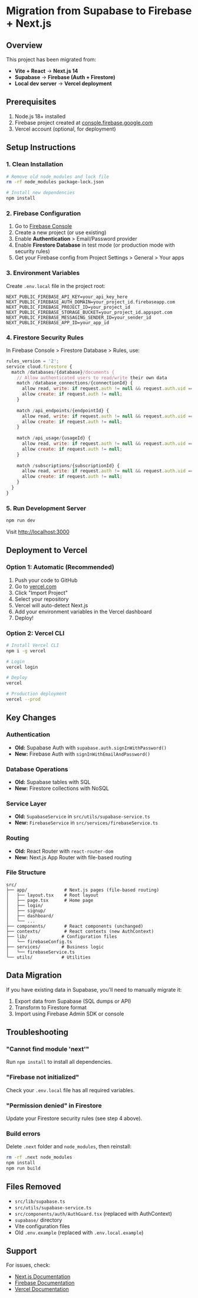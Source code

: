 # Migration from Supabase to Firebase + Next.js

## Overview
This project has been migrated from:
- **Vite + React** → **Next.js 14**
- **Supabase** → **Firebase (Auth + Firestore)**
- **Local dev server** → **Vercel deployment**

## Prerequisites
1. Node.js 18+ installed
2. Firebase project created at [console.firebase.google.com](https://console.firebase.google.com)
3. Vercel account (optional, for deployment)

## Setup Instructions

### 1. Clean Installation
```bash
# Remove old node_modules and lock file
rm -rf node_modules package-lock.json

# Install new dependencies
npm install
```

### 2. Firebase Configuration

1. Go to [Firebase Console](https://console.firebase.google.com)
2. Create a new project (or use existing)
3. Enable **Authentication** > Email/Password provider
4. Enable **Firestore Database** in test mode (or production mode with security rules)
5. Get your Firebase config from Project Settings > General > Your apps

### 3. Environment Variables

Create `.env.local` file in the project root:

```env
NEXT_PUBLIC_FIREBASE_API_KEY=your_api_key_here
NEXT_PUBLIC_FIREBASE_AUTH_DOMAIN=your_project_id.firebaseapp.com
NEXT_PUBLIC_FIREBASE_PROJECT_ID=your_project_id
NEXT_PUBLIC_FIREBASE_STORAGE_BUCKET=your_project_id.appspot.com
NEXT_PUBLIC_FIREBASE_MESSAGING_SENDER_ID=your_sender_id
NEXT_PUBLIC_FIREBASE_APP_ID=your_app_id
```

### 4. Firestore Security Rules

In Firebase Console > Firestore Database > Rules, use:

```javascript
rules_version = '2';
service cloud.firestore {
  match /databases/{database}/documents {
    // Allow authenticated users to read/write their own data
    match /database_connections/{connectionId} {
      allow read, write: if request.auth != null && request.auth.uid == resource.data.userId;
      allow create: if request.auth != null;
    }
    
    match /api_endpoints/{endpointId} {
      allow read, write: if request.auth != null && request.auth.uid == resource.data.userId;
      allow create: if request.auth != null;
    }
    
    match /api_usage/{usageId} {
      allow read, write: if request.auth != null && request.auth.uid == resource.data.userId;
      allow create: if request.auth != null;
    }
    
    match /subscriptions/{subscriptionId} {
      allow read, write: if request.auth != null && request.auth.uid == resource.data.userId;
      allow create: if request.auth != null;
    }
  }
}
```

### 5. Run Development Server

```bash
npm run dev
```

Visit [http://localhost:3000](http://localhost:3000)

## Deployment to Vercel

### Option 1: Automatic (Recommended)

1. Push your code to GitHub
2. Go to [vercel.com](https://vercel.com)
3. Click "Import Project"
4. Select your repository
5. Vercel will auto-detect Next.js
6. Add your environment variables in the Vercel dashboard
7. Deploy!

### Option 2: Vercel CLI

```bash
# Install Vercel CLI
npm i -g vercel

# Login
vercel login

# Deploy
vercel

# Production deployment
vercel --prod
```

## Key Changes

### Authentication
- **Old:** Supabase Auth with `supabase.auth.signInWithPassword()`
- **New:** Firebase Auth with `signInWithEmailAndPassword()`

### Database Operations
- **Old:** Supabase tables with SQL
- **New:** Firestore collections with NoSQL

### Service Layer
- **Old:** `SupabaseService` in `src/utils/supabase-service.ts`
- **New:** `FirebaseService` in `src/services/firebaseService.ts`

### Routing
- **Old:** React Router with `react-router-dom`
- **New:** Next.js App Router with file-based routing

### File Structure
```
src/
├── app/              # Next.js pages (file-based routing)
│   ├── layout.tsx    # Root layout
│   ├── page.tsx      # Home page
│   ├── login/
│   ├── signup/
│   ├── dashboard/
│   └── ...
├── components/       # React components (unchanged)
├── contexts/         # React contexts (new AuthContext)
├── lib/             # Configuration files
│   └── firebaseConfig.ts
├── services/        # Business logic
│   └── firebaseService.ts
└── utils/           # Utilities
```

## Data Migration

If you have existing data in Supabase, you'll need to manually migrate it:

1. Export data from Supabase (SQL dumps or API)
2. Transform to Firestore format
3. Import using Firebase Admin SDK or console

## Troubleshooting

### "Cannot find module 'next'"
Run `npm install` to install all dependencies.

### "Firebase not initialized"
Check your `.env.local` file has all required variables.

### "Permission denied" in Firestore
Update your Firestore security rules (see step 4 above).

### Build errors
Delete `.next` folder and `node_modules`, then reinstall:
```bash
rm -rf .next node_modules
npm install
npm run build
```

## Files Removed
- `src/lib/supabase.ts`
- `src/utils/supabase-service.ts`
- `src/components/auth/AuthGuard.tsx` (replaced with AuthContext)
- `supabase/` directory
- Vite configuration files
- Old `.env.example` (replaced with `.env.local.example`)

## Support
For issues, check:
- [Next.js Documentation](https://nextjs.org/docs)
- [Firebase Documentation](https://firebase.google.com/docs)
- [Vercel Documentation](https://vercel.com/docs)
